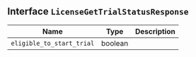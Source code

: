 ## Interface `LicenseGetTrialStatusResponse`

| Name | Type | Description |
| - | - | - |
| `eligible_to_start_trial` | boolean | &nbsp; |
